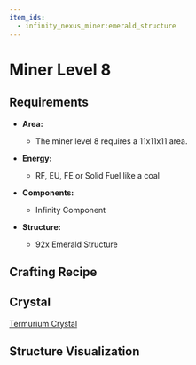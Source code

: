 ```yaml
---
item_ids:
  - infinity_nexus_miner:emerald_structure
---
```


# Miner Level 8

## Requirements

- **Area:**
  - The miner level 8 requires a 11x11x11 area.

- **Energy:**
  - RF, EU, FE or Solid Fuel like a coal

- **Components:**
  - <ItemImage id="infinity_nexus_core:infinity_component" /> Infinity Component

- **Structure:**
  - <ItemImage id="infinity_nexus_miner:emerald_structure" /> 92x Emerald Structure

## Crafting Recipe

<Recipe id="minecraft:structures/emerald_machine_casing" />

## Crystal
<ItemImage id="infinity_nexus_miner:termurium_crystal" /> [Termurium Crystal](crystals.md)

## Structure Visualization

<GameScene zoom="2">
  <ImportStructure src="structures/miner_level_8.nbt" />
</GameScene>
